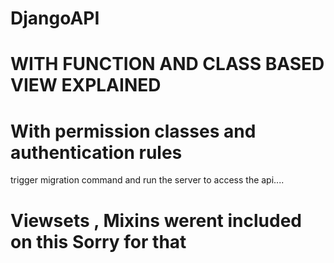 # DjangoAPI
# WITH FUNCTION AND CLASS BASED VIEW EXPLAINED 
# With permission classes and authentication rules

trigger migration command and run the server to access the api....

# Viewsets , Mixins werent included on this Sorry for that
